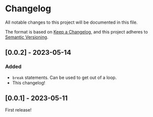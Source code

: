# Changelog

All notable changes to this project will be documented in this file.

The format is based on [Keep a Changelog](https://keepachangelog.com/en/1.0.0/),
and this project adheres to [Semantic Versioning](https://semver.org/spec/v2.0.0.html).

## [0.0.2] - 2023-05-14

### Added

- `break` statements. Can be used to get out of a loop.
- This changelog!

## [0.0.1] - 2023-05-11

First release!